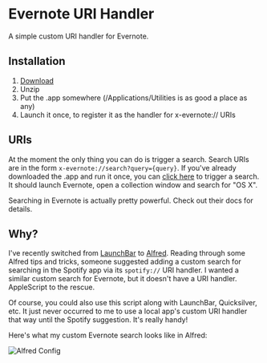 Evernote URI Handler
====================

A simple custom URI handler for Evernote.

Installation
------------

1. [Download][]
2. Unzip
3. Put the .app somewhere (/Applications/Utilities is as good a place as any)
4. Launch it once, to register it as the handler for x-evernote:// URIs

URIs
----

At the moment the only thing you can do is trigger a search. Search URIs are in
the form `x-evernote://search?query={query}`. If you've already downloaded the
.app and run it once, you can [click here][test search] to trigger a search. It
should launch Evernote, open a collection window and search for "OS X".

Searching in Evernote is actually pretty powerful. Check out their docs for
details.

Why?
---

I've recently switched from [LaunchBar][] to [Alfred][]. Reading through some
Alfred tips and tricks, someone suggested adding a custom search for searching
in the Spotify app via its `spotify://` URI handler. I wanted a similar custom
search for Evernote, but it doesn't have a URI handler. AppleScript to the
rescue.

Of course, you could also use this script along with LaunchBar, Quicksilver,
etc. It just never occurred to me to use a local app's custom URI handler that
way until the Spotify suggestion. It's really handy!

Here's what my custom Evernote search looks like in Alfred:

![Alfred Config](Evernote-URI-Handler/raw/master/images/alfred.png)


[Download]: http://github/rfletcher/Evernote-URI-Handler/zipball/master
[Alfred]: http://alfredapp.com
[LaunchBar]: http://www.obdev.at/products/launchbar/
[test search]: x-evernote://search?query=%22OS%20X%22
